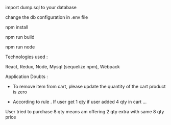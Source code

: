 import dump.sql to your database


change  the db configuration  in .env file

npm install

npm run build

npm run node


Technologies used  :

React, Redux, Node, Mysql (sequelize npm), Webpack

Application Doubts :

* To remove item from cart, please update the quantity  of the cart product is zero


* According to rule . If user get 1 qty if user added 4 qty in cart ...

 User tried to purchase 8 qty means am offering 2 qty extra with same 8 qty price
 
 
 


